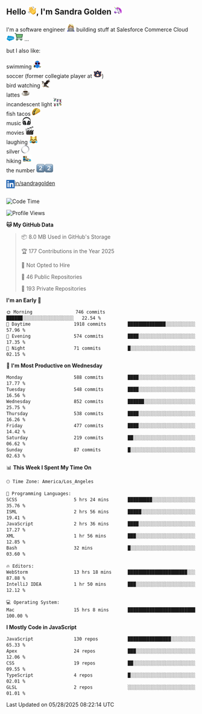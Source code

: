 ## Hello <img src="./static/emoji/wave.png" width="22" />, I'm Sandra Golden <img src="./static/emoji/unicorn-face.png" width="22" />

I'm a software engineer <img src="./static/emoji/female-technologist.png" width="22" /> building stuff at Salesforce Commerce Cloud <img src="./static/emoji/salesforce.png" width="22" /><img src="./static/emoji/commerce-cloud.png" width="22" />&nbsp;...

but I also like:<br/><br/>
swimming <img alt="swimming" src="./static/emoji/keep-swimming.png" width="22" /><br/>
soccer  (former collegiate player at <img src="./static/emoji/auburn.png" width="22" />)<br/>
bird watching <img src="./static/emoji/eagle.png" width="22" /><br/>
lattes <img src="./static/emoji/coffee.png" width="22" /><br/>
incandescent light <img src="./static/emoji/lights.png" width="22" /><br/>
fish tacos <img src="./static/emoji/taco.png" width="22" /><br/>
music <img src="./static/emoji/headphones.png" width="22" /><br/>
movies <img src="./static/emoji/movie-clapper.png" width="22" /><br/>
laughing <img src="./static/emoji/joy-cat.png" width="22" /><br/>
silver <img src="./static/emoji/silver-hoop.png" width="22" /><br/>
hiking <img src="./static/emoji/hiker.png" width="22" /><br/>
the number <img src="./static/emoji/two.png" width="22" /><img src="./static/emoji/two.png" width="22" />
<br/><br/>
<img align="left" alt="Sandra Golden | LinkedIn" width="22px" src="./static/emoji/linkedin.png" /> <a href="https://www.linkedin.com/in/sandragolden/">in/sandragolden</a>
<br/><br/>
<!--START_SECTION:waka-->
![Code Time](http://img.shields.io/badge/Code%20Time-1%2C126%20hrs%2034%20mins-blue)

![Profile Views](http://img.shields.io/badge/Profile%20Views-0-blue)

**🐱 My GitHub Data** 

> 📦 8.0 MB Used in GitHub's Storage 
 > 
> 🏆 177 Contributions in the Year 2025
 > 
> 🚫 Not Opted to Hire
 > 
> 📜 46 Public Repositories 
 > 
> 🔑 193 Private Repositories 
 > 
**I'm an Early 🐤** 

```text
🌞 Morning                746 commits         ██████░░░░░░░░░░░░░░░░░░░   22.54 % 
🌆 Daytime                1918 commits        ██████████████░░░░░░░░░░░   57.96 % 
🌃 Evening                574 commits         ████░░░░░░░░░░░░░░░░░░░░░   17.35 % 
🌙 Night                  71 commits          █░░░░░░░░░░░░░░░░░░░░░░░░   02.15 % 
```
📅 **I'm Most Productive on Wednesday** 

```text
Monday                   588 commits         ████░░░░░░░░░░░░░░░░░░░░░   17.77 % 
Tuesday                  548 commits         ████░░░░░░░░░░░░░░░░░░░░░   16.56 % 
Wednesday                852 commits         ██████░░░░░░░░░░░░░░░░░░░   25.75 % 
Thursday                 538 commits         ████░░░░░░░░░░░░░░░░░░░░░   16.26 % 
Friday                   477 commits         ████░░░░░░░░░░░░░░░░░░░░░   14.42 % 
Saturday                 219 commits         ██░░░░░░░░░░░░░░░░░░░░░░░   06.62 % 
Sunday                   87 commits          █░░░░░░░░░░░░░░░░░░░░░░░░   02.63 % 
```


📊 **This Week I Spent My Time On** 

```text
🕑︎ Time Zone: America/Los_Angeles

💬 Programming Languages: 
SCSS                     5 hrs 24 mins       █████████░░░░░░░░░░░░░░░░   35.76 % 
ISML                     2 hrs 56 mins       █████░░░░░░░░░░░░░░░░░░░░   19.41 % 
JavaScript               2 hrs 36 mins       ████░░░░░░░░░░░░░░░░░░░░░   17.27 % 
XML                      1 hr 56 mins        ███░░░░░░░░░░░░░░░░░░░░░░   12.85 % 
Bash                     32 mins             █░░░░░░░░░░░░░░░░░░░░░░░░   03.60 % 

🔥 Editors: 
WebStorm                 13 hrs 18 mins      ██████████████████████░░░   87.88 % 
IntelliJ IDEA            1 hr 50 mins        ███░░░░░░░░░░░░░░░░░░░░░░   12.12 % 

💻 Operating System: 
Mac                      15 hrs 8 mins       █████████████████████████   100.00 % 
```

**I Mostly Code in JavaScript** 

```text
JavaScript               130 repos           ████████████████░░░░░░░░░   65.33 % 
Apex                     24 repos            ███░░░░░░░░░░░░░░░░░░░░░░   12.06 % 
CSS                      19 repos            ██░░░░░░░░░░░░░░░░░░░░░░░   09.55 % 
TypeScript               4 repos             █░░░░░░░░░░░░░░░░░░░░░░░░   02.01 % 
GLSL                     2 repos             ░░░░░░░░░░░░░░░░░░░░░░░░░   01.01 % 
```




 Last Updated on 05/28/2025 08:22:14 UTC
<!--END_SECTION:waka-->
